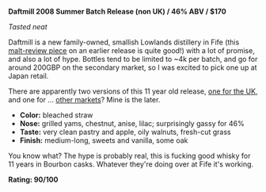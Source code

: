 **Daftmill 2008 Summer Batch Release (non UK) / 46% ABV / $170**

*Tasted neat*

Daftmill is a new family-owned, smallish Lowlands distillery in Fife (this [malt-review piece](https://malt-review.com/2018/07/28/daftmill-2006-summer-release/) on an earlier release is quite good!) with a lot of promise, and also a lot of hype.  Bottles tend to be limited to ~4k per batch, and go for around 200GBP on the secondary market, so I was excited to pick one up at Japan retail.

There are apparently two versions of this 11 year old release, [one for the UK](https://www.whiskybase.com/whiskies/whisky/142069/daftmill-2008), and one for ... [other markets](https://www.whiskybase.com/whiskies/whisky/144359/daftmill-2008)?  Mine is the later.

* **Color:** bleached straw
* **Nose:** grilled yams, chestnut, anise, lilac; surprisingly gassy for 46%
* **Taste:** very clean pastry and apple, oily walnuts, fresh-cut grass
* **Finish:** medium-long, sweets and vanilla, some oak

You know what?  The hype is probably real, this is fucking good whisky for 11 years in Bourbon casks.  Whatever they're doing over at Fife it's working.

**Rating: 90/100**